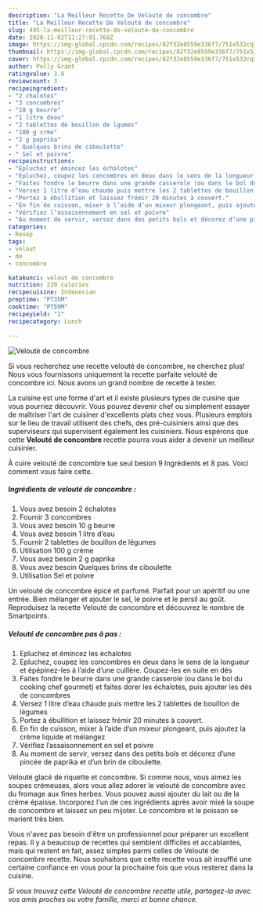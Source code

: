 ```yaml
---
description: "La Meilleur Recette De Velouté de concombre"
title: "La Meilleur Recette De Velouté de concombre"
slug: 495-la-meilleur-recette-de-veloute-de-concombre
date: 2020-11-02T11:27:01.768Z
image: https://img-global.cpcdn.com/recipes/82f32e8559e336f7/751x532cq70/veloute-de-concombre-photo-principale-de-la-recette.jpg
thumbnail: https://img-global.cpcdn.com/recipes/82f32e8559e336f7/751x532cq70/veloute-de-concombre-photo-principale-de-la-recette.jpg
cover: https://img-global.cpcdn.com/recipes/82f32e8559e336f7/751x532cq70/veloute-de-concombre-photo-principale-de-la-recette.jpg
author: Polly Grant
ratingvalue: 3.8
reviewcount: 3
recipeingredient:
- "2 chalotes"
- "3 concombres"
- "10 g beurre"
- "1 litre deau"
- "2 tablettes de bouillon de lgumes"
- "100 g crme"
- "2 g paprika"
- " Quelques brins de ciboulette"
- " Sel et poivre"
recipeinstructions:
- "Epluchez et émincez les échalotes"
- "Epluchez, coupez les concombres en deux dans le sens de la longueur et épépinez-les à l’aide d’une cuillère. Coupez-les en suite en dés"
- "Faites fondre le beurre dans une grande casserole (ou dans le bol du cooking chef gourmet) et faites dorer les échalotes, puis ajouter les dés de concombres"
- "Versez 1 litre d’eau chaude puis mettre les 2 tablettes de bouillon de légumes"
- "Portez à ébullition et laissez frémir 20 minutes à couvert."
- "En fin de cuisson, mixer à l’aide d’un mixeur plongeant, puis ajoutez la crème liquide et mélangez"
- "Vérifiez l’assaisonnement en sel et poivre"
- "Au moment de servir, versez dans des petits bols et décorez d’une pincée de paprika et d’un brin de ciboulette."
categories:
- Resep
tags:
- velout
- de
- concombre

katakunci: velout de concombre 
nutrition: 239 calories
recipecuisine: Indonesian
preptime: "PT35M"
cooktime: "PT59M"
recipeyield: "1"
recipecategory: Lunch

---
```



![Velouté de concombre](https://img-global.cpcdn.com/recipes/82f32e8559e336f7/751x532cq70/veloute-de-concombre-photo-principale-de-la-recette.jpg)

Si vous recherchez une recette velouté de concombre, ne cherchez plus! Nous vous fournissons uniquement la recette parfaite velouté de concombre ici. Nous avons un grand nombre de recette à tester.

La cuisine est une forme d'art et il existe plusieurs types de cuisine que vous pourriez découvrir. Vous pouvez devenir chef ou simplement essayer de maîtriser l'art de cuisiner d'excellents plats chez vous. Plusieurs emplois sur le lieu de travail utilisent des chefs, des pré-cuisiniers ainsi que des superviseurs qui supervisent également les cuisiniers. Nous espérons que cette <strong> Velouté de concombre </strong> recette pourra vous aider à devenir un meilleur cuisinier.

<!--inarticleads1-->

À cuire velouté de concombre tue seul besion 9 Ingrédients et 8 pas. Voici comment vous faire cette.

##### Ingrédients de velouté de concombre :

1. Vous avez besoin 2 échalotes
1. Fournir 3 concombres
1. Vous avez besoin 10 g beurre
1. Vous avez besoin 1 litre d’eau
1. Fournir 2 tablettes de bouillon de légumes
1. Utilisation 100 g crème
1. Vous avez besoin 2 g paprika
1. Vous avez besoin  Quelques brins de ciboulette
1. Utilisation  Sel et poivre


Un velouté de concombre épicé et parfumé. Parfait pour un apéritif ou une entrée. Bien mélanger et ajouter le sel, le poivre et le persil au goût. Reproduisez la recette Velouté de concombre et découvrez le nombre de Smartpoints. 

<!--inarticleads2-->

##### Velouté de concombre pas à pas :

1. Epluchez et émincez les échalotes
1. Epluchez, coupez les concombres en deux dans le sens de la longueur et épépinez-les à l’aide d’une cuillère. Coupez-les en suite en dés
1. Faites fondre le beurre dans une grande casserole (ou dans le bol du cooking chef gourmet) et faites dorer les échalotes, puis ajouter les dés de concombres
1. Versez 1 litre d’eau chaude puis mettre les 2 tablettes de bouillon de légumes
1. Portez à ébullition et laissez frémir 20 minutes à couvert.
1. En fin de cuisson, mixer à l’aide d’un mixeur plongeant, puis ajoutez la crème liquide et mélangez
1. Vérifiez l’assaisonnement en sel et poivre
1. Au moment de servir, versez dans des petits bols et décorez d’une pincée de paprika et d’un brin de ciboulette.


Velouté glacé de riquette et concombre. Si comme nous, vous aimez les soupes crémeuses, alors vous allez adorer le velouté de concombre avec du fromage aux fines herbes. Vous pouvez aussi ajouter du lait ou de la crème épaisse. Incorporez l&#39;un de ces ingrédients après avoir mixé la soupe de concombre et laissez un peu mijoter. Le concombre et le poisson se marient très bien. 

<!--inarticleads1-->

<p>
Vous n'avez pas besoin d'être un professionnel pour préparer un excellent repas. Il y a beaucoup de recettes qui semblent difficiles et accablantes, mais qui restent en fait, assez simples parmi celles de Velouté de concombre recette. Nous souhaitons que cette recette vous ait insufflé une certaine confiance en vous pour la prochaine fois que vous resterez dans la cuisine.
</p>

<p>
<i>Si vous trouvez cette Velouté de concombre recette utile, partagez-la avec vos amis proches ou votre famille, merci et bonne chance.</i>
</p>
